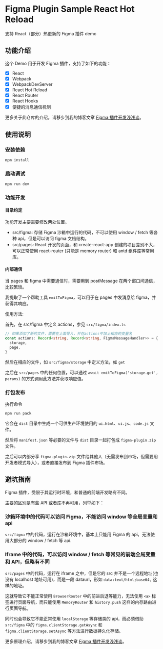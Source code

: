 # Figma Plugin Sample React Hot Reload

支持 React（部分）热更新的 Figma 插件 demo

## 功能介绍

这个 Demo 用于开发 Figma 插件，支持了如下的功能：

- [x] React
- [x] Webpack
- [x] WebpackDevServer
- [x] React Hot Reload
- [x] React Router
- [x] React Hooks
- [x] 便捷的消息通信机制

更多关于此仓库的介绍，请移步到我的博客文章 [Figma 插件开发浅浅谈](https://banyudu.com/posts/figma-plugin-development-intro.f7472f?v=OKGW6q)。

## 使用说明

### 安装依赖

```bash
npm install
```

### 启动调试

```bash
npm run dev
```

### 功能开发

#### 目录约定

功能开发主要需要修改两处位置。

- src/figma: 存储 Figma 沙箱中运行的代码，不可以使用 window / fetch 等各种 api，但是可以访问 figma 文档结构。
- src/pages: React 开发的页面，和 create-react-app 创建的项目差别不大，可以正常使用 react-router (只能是 memory router) 和 antd 组件库等常用库。

#### 内部通信

当 pages 和 figma 中需要通信时，需要用到 postMessage 在两个窗口间通信，比较繁琐。

我提取了一个帮助工具 `emitToFigma`，可以用于在 pages 中发消息给 figma，并获得其响应。

使用方法:

首先，在 src/figma 中定义 actions，参见 `src/figma/index.ts`

```typescript
// 如果添加了新的文件，需要在上面导入，并在actions中加上相应的变量名
const actions: Record<string, Record<string, FigmaMessageHandler>> = {
  storage,
  page,
}
```

然后在相应的文件，如 `src/figma/storage` 中定义方法，如 `get`

之后在 `src/pages` 中的任何位置，可以通过 `await emitToFigma('storage.get', params)` 的方式调用此方法并获取响应值。

### 打包发布

执行命令

```bash
npm run pack
```

它会在 `dist` 目录中生成一个可供生产环境使用的 `ui.html`、`ui.js`、`code.js` 文件。

然后将 `manifest.json` 等必要的文件与 `dist` 目录一起打包成 `figma-plugin.zip` 文件。

之后可以内部分享 `figma-plugin.zip` 文件给其他人（无需发布到市场，但需要用开发者模式导入），或者直接发布到 Figma 插件市场。

## 避坑指南

Figma 插件，受限于其运行时环境，和普通的前端开发略有不同。

主要的区别是有些 API 或者库不再可用，列举如下：

### 沙箱环境中的代码可以访问 Figma，不能访问 window 等全局变量和 api

`src/figma` 中的代码，运行在沙箱环境中，基本上只能用 Figma 的 api，无法使用大部分的 window / fetch 等 api.

### Iframe 中的代码，可以访问 window / fetch 等常见的前端全局变量和 API，但略有不同

`src/pages` 中的代码，运行在 iframe 之中，但是它的 src 并不是一个远程地址(也没有 localhost 地址可用)，而是一段 dataurl，形如 `data:text/html;base64,` 这样的地址。

这就导致它不能正常使用 `BrowserRouter` 中的前进后退等能力，无法使用 `<a>` 标签进行页面导航，而只能使用 `MemoryRouter` 和 `history.push` 这样的内存路由进行页面导航。

同时也会导致它不能正常使用 `localStorage` 等存储类的 api，而必须借助 `src/figma` 中的 `figma.clientStorage.getAsync` 和 `figma.clientStorage.setAsync` 等方法进行数据持久化存储。

更多原理介绍，请移步到我的博客文章 [Figma 插件开发浅浅谈](https://banyudu.com/posts/figma-plugin-development-intro.f7472f?v=OKGW6q)。
